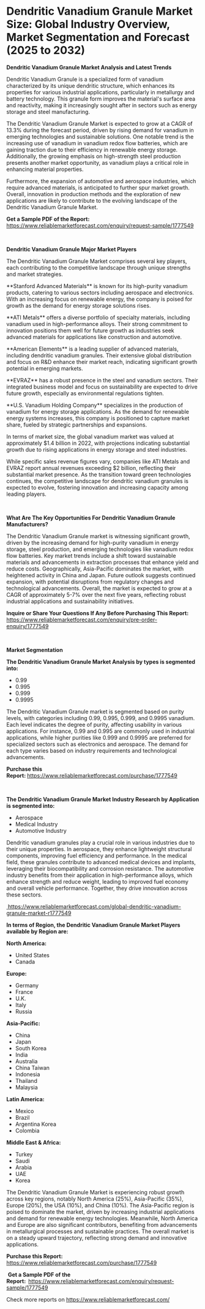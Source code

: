 <p><h1>Dendritic Vanadium Granule Market Size: Global Industry Overview, Market Segmentation and Forecast (2025 to 2032)</h1></p><p><strong>Dendritic Vanadium Granule Market Analysis and Latest Trends</strong></p>
<p><p>Dendritic Vanadium Granule is a specialized form of vanadium characterized by its unique dendritic structure, which enhances its properties for various industrial applications, particularly in metallurgy and battery technology. This granule form improves the material's surface area and reactivity, making it increasingly sought after in sectors such as energy storage and steel manufacturing.</p><p>The Dendritic Vanadium Granule Market is expected to grow at a CAGR of 13.3% during the forecast period, driven by rising demand for vanadium in emerging technologies and sustainable solutions. One notable trend is the increasing use of vanadium in vanadium redox flow batteries, which are gaining traction due to their efficiency in renewable energy storage. Additionally, the growing emphasis on high-strength steel production presents another market opportunity, as vanadium plays a critical role in enhancing material properties.</p><p>Furthermore, the expansion of automotive and aerospace industries, which require advanced materials, is anticipated to further spur market growth. Overall, innovation in production methods and the exploration of new applications are likely to contribute to the evolving landscape of the Dendritic Vanadium Granule Market.</p></p>
<p><strong>Get a Sample PDF of the Report:&nbsp;</strong> <a href="https://www.reliablemarketforecast.com/enquiry/request-sample/1777549?utm_campaign=2272&utm_medium=2&utm_source=Github&utm_content=ia&utm_term=02022025&utm_id=dendritic-vanadium-granule">https://www.reliablemarketforecast.com/enquiry/request-sample/1777549</a></p>
<p>&nbsp;</p>
<p><strong>Dendritic Vanadium Granule Major Market Players</strong></p>
<p><p>The Dendritic Vanadium Granule Market comprises several key players, each contributing to the competitive landscape through unique strengths and market strategies. </p><p>**Stanford Advanced Materials** is known for its high-purity vanadium products, catering to various sectors including aerospace and electronics. With an increasing focus on renewable energy, the company is poised for growth as the demand for energy storage solutions rises.</p><p>**ATI Metals** offers a diverse portfolio of specialty materials, including vanadium used in high-performance alloys. Their strong commitment to innovation positions them well for future growth as industries seek advanced materials for applications like construction and automotive.</p><p>**American Elements** is a leading supplier of advanced materials, including dendritic vanadium granules. Their extensive global distribution and focus on R&D enhance their market reach, indicating significant growth potential in emerging markets.</p><p>**EVRAZ** has a robust presence in the steel and vanadium sectors. Their integrated business model and focus on sustainability are expected to drive future growth, especially as environmental regulations tighten.</p><p>**U.S. Vanadium Holding Company** specializes in the production of vanadium for energy storage applications. As the demand for renewable energy systems increases, this company is positioned to capture market share, fueled by strategic partnerships and expansions.</p><p>In terms of market size, the global vanadium market was valued at approximately $1.4 billion in 2022, with projections indicating substantial growth due to rising applications in energy storage and steel industries.</p><p>While specific sales revenue figures vary, companies like ATI Metals and EVRAZ report annual revenues exceeding $2 billion, reflecting their substantial market presence. As the transition toward green technologies continues, the competitive landscape for dendritic vanadium granules is expected to evolve, fostering innovation and increasing capacity among leading players.</p></p>
<p>&nbsp;</p>
<p><strong>What Are The Key Opportunities For Dendritic Vanadium Granule Manufacturers?</strong></p>
<p><p>The Dendritic Vanadium Granule market is witnessing significant growth, driven by the increasing demand for high-purity vanadium in energy storage, steel production, and emerging technologies like vanadium redox flow batteries. Key market trends include a shift toward sustainable materials and advancements in extraction processes that enhance yield and reduce costs. Geographically, Asia-Pacific dominates the market, with heightened activity in China and Japan. Future outlook suggests continued expansion, with potential disruptions from regulatory changes and technological advancements. Overall, the market is expected to grow at a CAGR of approximately 5-7% over the next five years, reflecting robust industrial applications and sustainability initiatives.</p></p>
<p><strong>Inquire or Share Your Questions If Any Before Purchasing This Report:</strong> <a href="https://www.reliablemarketforecast.com/enquiry/pre-order-enquiry/1777549?utm_campaign=2272&utm_medium=2&utm_source=Github&utm_content=ia&utm_term=02022025&utm_id=dendritic-vanadium-granule">https://www.reliablemarketforecast.com/enquiry/pre-order-enquiry/1777549</a></p>
<p>&nbsp;</p>
<p><strong>Market Segmentation</strong></p>
<p><strong>The Dendritic Vanadium Granule Market Analysis by types is segmented into:</strong></p>
<p><ul><li>0.99</li><li>0.995</li><li>0.999</li><li>0.9995</li></ul></p>
<p><p>The Dendritic Vanadium Granule market is segmented based on purity levels, with categories including 0.99, 0.995, 0.999, and 0.9995 vanadium. Each level indicates the degree of purity, affecting usability in various applications. For instance, 0.99 and 0.995 are commonly used in industrial applications, while higher purities like 0.999 and 0.9995 are preferred for specialized sectors such as electronics and aerospace. The demand for each type varies based on industry requirements and technological advancements.</p></p>
<p><strong>Purchase this Report:&nbsp;</strong><a href="https://www.reliablemarketforecast.com/purchase/1777549?utm_campaign=2272&utm_medium=2&utm_source=Github&utm_content=ia&utm_term=02022025&utm_id=dendritic-vanadium-granule">https://www.reliablemarketforecast.com/purchase/1777549</a></p>
<p>&nbsp;</p>
<p><strong>The Dendritic Vanadium Granule Market Industry Research by Application is segmented into:</strong></p>
<p><ul><li>Aerospace</li><li>Medical Industry</li><li>Automotive Industry</li></ul></p>
<p><p>Dendritic vanadium granules play a crucial role in various industries due to their unique properties. In aerospace, they enhance lightweight structural components, improving fuel efficiency and performance. In the medical field, these granules contribute to advanced medical devices and implants, leveraging their biocompatibility and corrosion resistance. The automotive industry benefits from their application in high-performance alloys, which enhance strength and reduce weight, leading to improved fuel economy and overall vehicle performance. Together, they drive innovation across these sectors.</p></p>
<p><a href="https://www.reliablemarketforecast.com/global-dendritic-vanadium-granule-market-r1777549?utm_campaign=2272&utm_medium=2&utm_source=Github&utm_content=ia&utm_term=02022025&utm_id=dendritic-vanadium-granule">&nbsp;https://www.reliablemarketforecast.com/global-dendritic-vanadium-granule-market-r1777549</a></p>
<p><strong>In terms of Region, the Dendritic Vanadium Granule Market Players available by Region are:</strong></p>
<p>
    <p> <strong> North America: </strong>
        <ul>
            <li>United States</li>
            <li>Canada</li>
        </ul>
        </p> 
    <p> <strong> Europe: </strong>
        <ul>
            <li>Germany</li>
            <li>France</li>
            <li>U.K.</li>
            <li>Italy</li>
            <li>Russia</li>
        </ul>
        </p> 
    <p> <strong> Asia-Pacific: </strong>
        <ul>
            <li>China</li>
            <li>Japan</li>
            <li>South Korea</li>
            <li>India</li>
            <li>Australia</li>
            <li>China Taiwan</li>
            <li>Indonesia</li>
            <li>Thailand</li>
            <li>Malaysia</li>
        </ul>
        </p> 
    <p> <strong> Latin America: </strong>
        <ul>
            <li>Mexico</li>
            <li>Brazil</li>
            <li>Argentina Korea</li>
            <li>Colombia</li>
        </ul>
        </p> 
    <p> <strong> Middle East & Africa: </strong>
        <ul>
            <li>Turkey</li>
            <li>Saudi</li>
            <li>Arabia</li>
            <li>UAE</li>
            <li>Korea</li>
        </ul>
    </p>
    </p>
<p><p>The Dendritic Vanadium Granule Market is experiencing robust growth across key regions, notably North America (25%), Asia-Pacific (35%), Europe (20%), the USA (10%), and China (10%). The Asia-Pacific region is poised to dominate the market, driven by increasing industrial applications and demand for renewable energy technologies. Meanwhile, North America and Europe are also significant contributors, benefiting from advancements in metallurgical processes and sustainable practices. The overall market is on a steady upward trajectory, reflecting strong demand and innovative applications.</p></p>
<p><strong>Purchase this Report: </strong><a href="https://www.reliablemarketforecast.com/purchase/1777549?utm_campaign=2272&utm_medium=2&utm_source=Github&utm_content=ia&utm_term=02022025&utm_id=dendritic-vanadium-granule">https://www.reliablemarketforecast.com/purchase/1777549</a></p>
<p>&nbsp;<strong>Get a Sample PDF of the Report:&nbsp;&nbsp;</strong><a href="https://www.reliablemarketforecast.com/enquiry/request-sample/1777549?utm_campaign=2272&utm_medium=2&utm_source=Github&utm_content=ia&utm_term=02022025&utm_id=dendritic-vanadium-granule">https://www.reliablemarketforecast.com/enquiry/request-sample/1777549</a></p>
<p><strong></strong></p>
<p>Check more reports on <a href="https://www.reliablemarketforecast.com/?utm_campaign=2272&utm_medium=2&utm_source=Github&utm_content=ia&utm_term=02022025&utm_id=dendritic-vanadium-granule">https://www.reliablemarketforecast.com/</a></p>